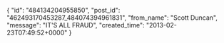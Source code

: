  {
   "id": "484134204955850",
   "post_id": "462493170453287_484074394961831",
   "from_name": "Scott Duncan",
   "message": "IT'S ALL FRAUD",
   "created_time": "2013-02-23T07:49:52+0000"
 }
